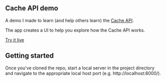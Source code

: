 ## Cache API demo

A demo I made to learn (and help others learn) the [Cache API](https://developer.mozilla.org/en-US/docs/Web/API/Cache). 

The app creates a UI to help you explore how the Cache API works.

[Try it live](https://davidscales.github.io/cache-api-demo/)

## Getting started

Once you've cloned the repo, start a local server in the project directory and navigate to the appropriate local host port (e.g. http://localhost:8000/).

